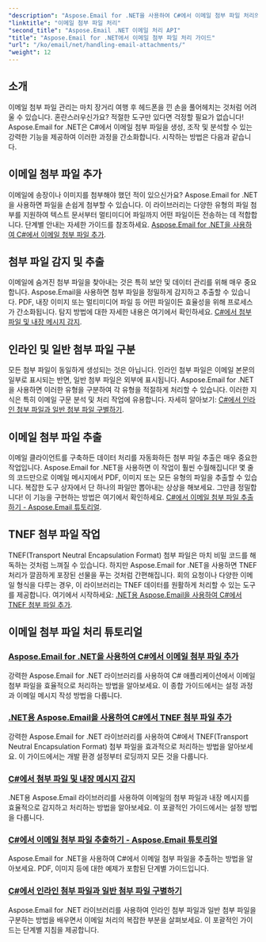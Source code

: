 ```yaml
---
"description": "Aspose.Email for .NET을 사용하여 C#에서 이메일 첨부 파일 처리의 기본을 익혀보세요. 단계별 가이드를 통해 첨부 파일 추가, 감지, 추출 및 구분 방법을 살펴보세요."
"linktitle": "이메일 첨부 파일 처리"
"second_title": "Aspose.Email .NET 이메일 처리 API"
"title": "Aspose.Email for .NET에서 이메일 첨부 파일 처리 가이드"
"url": "/ko/email/net/handling-email-attachments/"
"weight": 12
---
```


## 소개

이메일 첨부 파일 관리는 마치 장거리 여행 후 헤드폰을 낀 손을 풀어헤치는 것처럼 어려울 수 있습니다. 혼란스러우신가요? 적절한 도구만 있다면 걱정할 필요가 없습니다! Aspose.Email for .NET은 C#에서 이메일 첨부 파일을 생성, 조작 및 분석할 수 있는 강력한 기능을 제공하여 이러한 과정을 간소화합니다. 시작하는 방법은 다음과 같습니다.  

## 이메일 첨부 파일 추가  

이메일에 송장이나 이미지를 첨부해야 했던 적이 있으신가요? Aspose.Email for .NET을 사용하면 파일을 손쉽게 첨부할 수 있습니다. 이 라이브러리는 다양한 유형의 파일 첨부를 지원하여 텍스트 문서부터 멀티미디어 파일까지 어떤 파일이든 전송하는 데 적합합니다. 단계별 안내는 자세한 가이드를 참조하세요. [Aspose.Email for .NET을 사용하여 C#에서 이메일 첨부 파일 추가](./add-email-attachments-in-csharp/).  

## 첨부 파일 감지 및 추출  

이메일에 숨겨진 첨부 파일을 찾아내는 것은 특히 보안 및 데이터 관리를 위해 매우 중요합니다. Aspose.Email을 사용하면 첨부 파일을 정밀하게 감지하고 추출할 수 있습니다. PDF, 내장 이미지 또는 멀티미디어 파일 등 어떤 파일이든 효율성을 위해 프로세스가 간소화됩니다. 탐지 방법에 대한 자세한 내용은 여기에서 확인하세요. [C#에서 첨부 파일 및 내장 메시지 감지](./detecting-attachment-and-embedded-message-in-csharp/).  

## 인라인 및 일반 첨부 파일 구분  

모든 첨부 파일이 동일하게 생성되는 것은 아닙니다. 인라인 첨부 파일은 이메일 본문의 일부로 표시되는 반면, 일반 첨부 파일은 외부에 표시됩니다. Aspose.Email for .NET을 사용하면 이러한 유형을 구분하여 각 유형을 적절하게 처리할 수 있습니다. 이러한 지식은 특히 이메일 구문 분석 및 처리 작업에 유용합니다. 자세히 알아보기: [C#에서 인라인 첨부 파일과 일반 첨부 파일 구별하기](./distinguishing-inline-and-regular-attachments-in-csharp/).  

## 이메일 첨부 파일 추출  

이메일 클라이언트를 구축하든 데이터 처리를 자동화하든 첨부 파일 추출은 매우 중요한 작업입니다. Aspose.Email for .NET을 사용하면 이 작업이 훨씬 수월해집니다! 몇 줄의 코드만으로 이메일 메시지에서 PDF, 이미지 또는 모든 유형의 파일을 추출할 수 있습니다. 복잡한 도구 상자에서 단 하나의 파일만 뽑아내는 상상을 해보세요. 그만큼 정밀합니다! 이 기능을 구현하는 방법은 여기에서 확인하세요. [C#에서 이메일 첨부 파일 추출하기 - Aspose.Email 튜토리얼](./extract-email-attachments-in-csharp/).  

## TNEF 첨부 파일 작업  

TNEF(Transport Neutral Encapsulation Format) 첨부 파일은 마치 비밀 코드를 해독하는 것처럼 느껴질 수 있습니다. 하지만 Aspose.Email for .NET을 사용하면 TNEF 처리가 깔끔하게 포장된 선물을 푸는 것처럼 간편해집니다. 회의 요청이나 다양한 이메일 형식을 다루는 경우, 이 라이브러리는 TNEF 데이터를 원활하게 처리할 수 있는 도구를 제공합니다. 여기에서 시작하세요: [.NET용 Aspose.Email을 사용하여 C#에서 TNEF 첨부 파일 추가](./add-tnef-attachments-in-csharp/).  

## 이메일 첨부 파일 처리 튜토리얼
### [Aspose.Email for .NET을 사용하여 C#에서 이메일 첨부 파일 추가](./add-email-attachments-in-csharp/)
강력한 Aspose.Email for .NET 라이브러리를 사용하여 C# 애플리케이션에서 이메일 첨부 파일을 효율적으로 처리하는 방법을 알아보세요. 이 종합 가이드에서는 설정 과정과 이메일 메시지 작성 방법을 다룹니다.
### [.NET용 Aspose.Email을 사용하여 C#에서 TNEF 첨부 파일 추가](./add-tnef-attachments-in-csharp/)
강력한 Aspose.Email for .NET 라이브러리를 사용하여 C#에서 TNEF(Transport Neutral Encapsulation Format) 첨부 파일을 효과적으로 처리하는 방법을 알아보세요. 이 가이드에서는 개발 환경 설정부터 로딩까지 모든 것을 다룹니다.
### [C#에서 첨부 파일 및 내장 메시지 감지](./detecting-attachment-and-embedded-message-in-csharp/)
.NET용 Aspose.Email 라이브러리를 사용하여 이메일의 첨부 파일과 내장 메시지를 효율적으로 감지하고 처리하는 방법을 알아보세요. 이 포괄적인 가이드에서는 설정 방법을 다룹니다.
### [C#에서 이메일 첨부 파일 추출하기 - Aspose.Email 튜토리얼](./extract-email-attachments-in-csharp/)
Aspose.Email for .NET을 사용하여 C#에서 이메일 첨부 파일을 추출하는 방법을 알아보세요. PDF, 이미지 등에 대한 예제가 포함된 단계별 가이드입니다.
### [C#에서 인라인 첨부 파일과 일반 첨부 파일 구별하기](./distinguishing-inline-and-regular-attachments-in-csharp/)
Aspose.Email for .NET 라이브러리를 사용하여 인라인 첨부 파일과 일반 첨부 파일을 구분하는 방법을 배우면서 이메일 처리의 복잡한 부분을 살펴보세요. 이 포괄적인 가이드는 단계별 지침을 제공합니다.